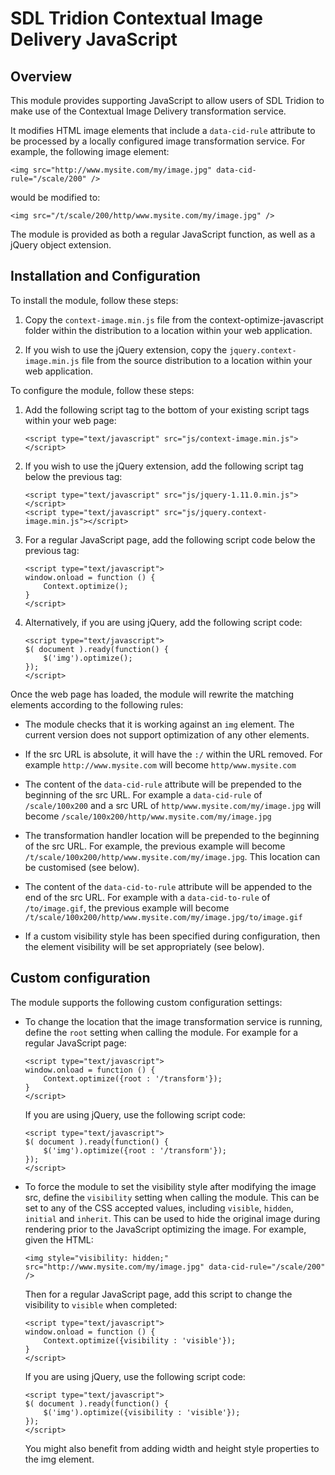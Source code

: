 SDL Tridion Contextual Image Delivery JavaScript
================================================


## Overview

This module provides supporting JavaScript to allow users of SDL Tridion to make use of the Contextual Image Delivery
transformation service.

It modifies HTML image elements that include a `data-cid-rule` attribute to be processed by a locally configured image
transformation service. For example, the following image element:

    <img src="http://www.mysite.com/my/image.jpg" data-cid-rule="/scale/200" />

would be modified to:

    <img src="/t/scale/200/http/www.mysite.com/my/image.jpg" />

The module is provided as both a regular JavaScript function, as well as a jQuery object extension.


## Installation and Configuration

To install the module, follow these steps:

1.  Copy the `context-image.min.js` file from the context-optimize-javascript folder within the distribution to a
location within your web application.

2.  If you wish to use the jQuery extension, copy the `jquery.context-image.min.js` file from the source distribution to a
location within your web application.

To configure the module, follow these steps:

1.  Add the following script tag to the bottom of your existing script tags within your web page:

        <script type="text/javascript" src="js/context-image.min.js"></script>

2.  If you wish to use the jQuery extension, add the following script tag below the previous tag:

        <script type="text/javascript" src="js/jquery-1.11.0.min.js"></script>
        <script type="text/javascript" src="js/jquery.context-image.min.js"></script>

3.  For a regular JavaScript page, add the following script code below the previous tag:

    	<script type="text/javascript">
        window.onload = function () {
            Context.optimize();
    	}
        </script>

4.  Alternatively, if you are using jQuery, add the following script code:

	    <script type="text/javascript">
	    $( document ).ready(function() {
    		$('img').optimize();
    	});
        </script>

Once the web page has loaded, the module will rewrite the matching elements according to the following rules:

*   The module checks that it is working against an `img` element. The current version does not support optimization of
any other elements.

*   If the src URL is absolute, it will have the `:/` within the URL removed. For example `http://www.mysite.com` will
become `http/www.mysite.com`

*   The content of the `data-cid-rule` attribute will be prepended to the beginning of the src URL. For example a
`data-cid-rule` of `/scale/100x200` and a src URL of `http/www.mysite.com/my/image.jpg` will become
`/scale/100x200/http/www.mysite.com/my/image.jpg`

*   The transformation handler location will be prepended to the beginning of the src URL. For example, the previous
example will become `/t/scale/100x200/http/www.mysite.com/my/image.jpg`. This location can be customised (see below).

*   The content of the `data-cid-to-rule` attribute will be appended to the end of the src URL. For example with a
`data-cid-to-rule` of `/to/image.gif`, the previous example will become
`/t/scale/100x200/http/www.mysite.com/my/image.jpg/to/image.gif`

*   If a custom visibility style has been specified during configuration, then the element visibility will be set
appropriately (see below).


## Custom configuration

The module supports the following custom configuration settings:

*   To change the location that the image transformation service is running, define the `root` setting when calling the
module. For example for a regular JavaScript page:

    	<script type="text/javascript">
        window.onload = function () {
            Context.optimize({root : '/transform'});
    	}
        </script>

    If you are using jQuery, use the following script code:

	    <script type="text/javascript">
	    $( document ).ready(function() {
    		$('img').optimize({root : '/transform'});
    	});
        </script>

*   To force the module to set the visibility style after modifying the image src, define the `visibility` setting when
calling the module. This can be set to any of the CSS accepted values, including `visible`, `hidden`, `initial` and
`inherit`. This can be used to hide the original image during rendering prior to the JavaScript optimizing the image.
For example, given the HTML:

        <img style="visibility: hidden;" src="http://www.mysite.com/my/image.jpg" data-cid-rule="/scale/200" />

    Then for a regular JavaScript page, add this script to change the visibility to `visible` when completed:

    	<script type="text/javascript">
        window.onload = function () {
            Context.optimize({visibility : 'visible'});
    	}
        </script>

    If you are using jQuery, use the following script code:

	    <script type="text/javascript">
	    $( document ).ready(function() {
    		$('img').optimize({visibility : 'visible'});
    	});
        </script>

    You might also benefit from adding width and height style properties to the img element.